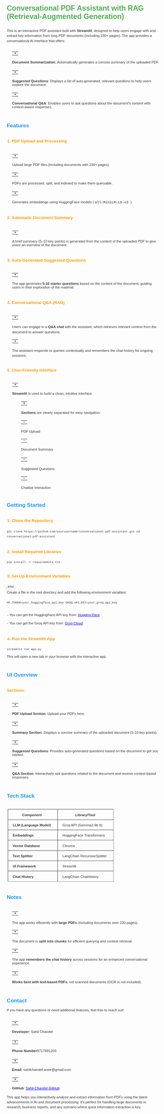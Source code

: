<!DOCTYPE  html PUBLIC "-//W3C//DTD XHTML 1.0 Transitional//EN" "http://www.w3.org/TR/xhtml1/DTD/xhtml1-transitional.dtd">
<html xmlns="http://www.w3.org/1999/xhtml" xml:lang="en" lang="en"><head><meta http-equiv="Content-Type" content="text/html; charset=utf-8"/><title>Conversational PDF Assistant</title><style type="text/css"> * {margin:0; padding:0; text-indent:0; }
 h1 { color: #4BAF4F; font-family:Arial, sans-serif; font-style: normal; font-weight: bold; text-decoration: none; font-size: 17.5pt; }
 .p, p { color: #333; font-family:Arial, sans-serif; font-style: normal; font-weight: normal; text-decoration: none; font-size: 8.5pt; margin:0pt; }
 .h4 { color: #333; font-family:Arial, sans-serif; font-style: normal; font-weight: bold; text-decoration: none; font-size: 8.5pt; }
 .s1 { color: black; font-family:"Times New Roman", serif; font-style: normal; font-weight: normal; text-decoration: none; font-size: 10pt; }
 h2 { color: #2095F2; font-family:Arial, sans-serif; font-style: normal; font-weight: bold; text-decoration: none; font-size: 13pt; }
 h3 { color: #FF9800; font-family:Arial, sans-serif; font-style: normal; font-weight: bold; text-decoration: none; font-size: 10pt; }
 .s2 { color: #333; font-family:"Times New Roman", serif; font-style: normal; font-weight: normal; text-decoration: none; font-size: 8.5pt; }
 .s3 { color: #333; font-family:"Courier New", monospace; font-style: normal; font-weight: normal; text-decoration: none; font-size: 8.5pt; }
 .s4 { color: #333; font-family:"Times New Roman", serif; font-style: normal; font-weight: normal; text-decoration: none; font-size: 8.5pt; }
 .s5 { color: #333; font-family:"Courier New", monospace; font-style: normal; font-weight: normal; text-decoration: none; font-size: 8.5pt; }
 .a, a { color: #0000ED; font-family:Arial, sans-serif; font-style: normal; font-weight: normal; text-decoration: underline; font-size: 8.5pt; }
 .s6 { color: #0000ED; font-family:Arial, sans-serif; font-style: normal; font-weight: normal; text-decoration: none; font-size: 8.5pt; }
 .s7 { color: #333; font-family:Arial, sans-serif; font-style: normal; font-weight: bold; text-decoration: none; font-size: 8.5pt; }
 .s8 { color: #333; font-family:Arial, sans-serif; font-style: normal; font-weight: normal; text-decoration: none; font-size: 8.5pt; }
 .s9 { color: #333; font-family:Arial, sans-serif; font-style: normal; font-weight: normal; text-decoration: none; font-size: 8.5pt; }
 li {display: block; }
 #l1 {padding-left: 0pt;counter-reset: c1 1; }
 #l1> li>*:first-child:before {counter-increment: c1; content: counter(c1, decimal)". "; color: #FF9800; font-family:Arial, sans-serif; font-style: normal; font-weight: bold; text-decoration: none; font-size: 10pt; }
 #l1> li:first-child>*:first-child:before {counter-increment: c1 0;  }
 li {display: block; }
 #l2 {padding-left: 0pt;counter-reset: d1 1; }
 #l2> li>*:first-child:before {counter-increment: d1; content: counter(d1, decimal)". "; color: #FF9800; font-family:Arial, sans-serif; font-style: normal; font-weight: bold; text-decoration: none; font-size: 10pt; }
 #l2> li:first-child>*:first-child:before {counter-increment: d1 0;  }
 li {display: block; }
 #l3 {padding-left: 0pt; }
 #l3> li>*:first-child:before {content: "- "; color: #333; font-family:Arial, sans-serif; font-style: normal; font-weight: normal; text-decoration: none; font-size: 8.5pt; }
 li {display: block; }
 #l4 {padding-left: 0pt;counter-reset: d1 4; }
 #l4> li>*:first-child:before {counter-increment: d1; content: counter(d1, decimal)". "; color: #FF9800; font-family:Arial, sans-serif; font-style: normal; font-weight: bold; text-decoration: none; font-size: 10pt; }
 #l4> li:first-child>*:first-child:before {counter-increment: d1 0;  }
 table, tbody {vertical-align: top; overflow: visible; }
</style></head><body><h1 style="padding-top: 3pt;padding-left: 5pt;text-indent: 0pt;text-align: left;">Conversational PDF Assistant with RAG (Retrieval-Augmented Generation)</h1><p style="padding-top: 18pt;padding-left: 5pt;text-indent: 0pt;line-height: 145%;text-align: left;">This is an interactive PDF assistant built with <b>Streamlit</b>, designed to help users engage with and extract key information from long PDF documents (including 230+ pages). The app provides a conversational AI interface that offers:</p><p class="s1" style="padding-top: 8pt;padding-left: 18pt;text-indent: 0pt;text-align: left;"><span><table border="0" cellspacing="0" cellpadding="0"><tr><td><img width="4" height="4" src="data:image/png;base64,iVBORw0KGgoAAAANSUhEUgAAAAQAAAAECAYAAACp8Z5+AAAABmJLR0QA/wD/AP+gvaeTAAAACXBIWXMAAA7EAAAOxAGVKw4bAAAAPklEQVQImV3BMQHAMAgEwE8rgaU7Wt4AWqoGLx8rHWFCQ/fc3ZKiu7e7v5n5LZI1Mw8AmFlfOEkKkkWyJMUPgHUXxxuEC8EAAAAASUVORK5CYIIA"/></td></tr></table></span> <span class="h4">Document Summarization</span><span class="p">: Automatically generates a concise summary of the uploaded PDF.</span></p><p class="s1" style="padding-top: 4pt;padding-left: 18pt;text-indent: 0pt;text-align: left;"><span><table border="0" cellspacing="0" cellpadding="0"><tr><td><img width="4" height="4" src="data:image/png;base64,iVBORw0KGgoAAAANSUhEUgAAAAQAAAAECAYAAACp8Z5+AAAABmJLR0QA/wD/AP+gvaeTAAAACXBIWXMAAA7EAAAOxAGVKw4bAAAAPklEQVQImV3BMQHAMAgEwE8rgaU7Wt4AWqoGLx8rHWFCQ/fc3ZKiu7e7v5n5LZI1Mw8AmFlfOEkKkkWyJMUPgHUXxxuEC8EAAAAASUVORK5CYIIA"/></td></tr></table></span> <span class="h4">Suggested Questions</span><span class="p">: Displays a list of auto-generated, relevant questions to help users explore the document.</span></p><p class="s1" style="padding-top: 3pt;padding-left: 18pt;text-indent: 0pt;text-align: left;"><span><table border="0" cellspacing="0" cellpadding="0"><tr><td><img width="4" height="4" src="data:image/png;base64,iVBORw0KGgoAAAANSUhEUgAAAAQAAAAECAYAAACp8Z5+AAAABmJLR0QA/wD/AP+gvaeTAAAACXBIWXMAAA7EAAAOxAGVKw4bAAAAPklEQVQImV3BMQHAMAgEwE8rgaU7Wt4AWqoGLx8rHWFCQ/fc3ZKiu7e7v5n5LZI1Mw8AmFlfOEkKkkWyJMUPgHUXxxuEC8EAAAAASUVORK5CYIIA"/></td></tr></table></span> <span class="h4">Conversational Q&amp;A</span><span class="p">: Enables users to ask questions about the document&#39;s content with context-aware responses.</span></p><p style="padding-top: 6pt;text-indent: 0pt;text-align: left;"><br/></p><h2 style="padding-left: 5pt;text-indent: 0pt;text-align: left;">Features</h2><p style="padding-top: 1pt;text-indent: 0pt;text-align: left;"><br/></p><ol id="l1"><li data-list-text="1."><h3 style="padding-left: 17pt;text-indent: -11pt;text-align: left;">PDF Upload and Processing</h3><p style="padding-top: 5pt;text-indent: 0pt;text-align: left;"><br/></p><p class="s1" style="padding-left: 18pt;text-indent: 0pt;text-align: left;"><span><table border="0" cellspacing="0" cellpadding="0"><tr><td><img width="4" height="4" src="data:image/png;base64,iVBORw0KGgoAAAANSUhEUgAAAAQAAAAECAYAAACp8Z5+AAAABmJLR0QA/wD/AP+gvaeTAAAACXBIWXMAAA7EAAAOxAGVKw4bAAAAPklEQVQImV3BMQHAMAgEwE8rgaU7Wt4AWqoGLx8rHWFCQ/fc3ZKiu7e7v5n5LZI1Mw8AmFlfOEkKkkWyJMUPgHUXxxuEC8EAAAAASUVORK5CYIIA"/></td></tr></table></span> <span class="p">Upload large PDF files (including documents with 230+ pages).</span></p><p class="s1" style="padding-top: 3pt;padding-left: 18pt;text-indent: 0pt;text-align: left;"><span><table border="0" cellspacing="0" cellpadding="0"><tr><td><img width="4" height="4" src="data:image/png;base64,iVBORw0KGgoAAAANSUhEUgAAAAQAAAAECAYAAACp8Z5+AAAABmJLR0QA/wD/AP+gvaeTAAAACXBIWXMAAA7EAAAOxAGVKw4bAAAAQElEQVQImWPeu3dv0LNnzw4oKSmVzp49+x6js7Pzyw8fPogxMDAwCAoKvmJiQAd79+4NcnFxeeni4vJy7969QQB+rxe9JIBdMQAAAABJRU5ErkJgggAA"/></td></tr></table></span> <span class="p">PDFs are processed, split, and indexed to make them queryable.</span></p><p style="padding-top: 4pt;padding-left: 18pt;text-indent: 0pt;text-align: left;"><span><table border="0" cellspacing="0" cellpadding="0"><tr><td><img width="4" height="4" src="data:image/png;base64,iVBORw0KGgoAAAANSUhEUgAAAAQAAAAECAYAAACp8Z5+AAAABmJLR0QA/wD/AP+gvaeTAAAACXBIWXMAAA7EAAAOxAGVKw4bAAAAPklEQVQImV3BMQHAMAgEwE8rgaU7Wt4AWqoGLx8rHWFCQ/fc3ZKiu7e7v5n5LZI1Mw8AmFlfOEkKkkWyJMUPgHUXxxuEC8EAAAAASUVORK5CYIIA"/></td></tr></table></span><span class="s1"> </span><span class="p">Generates embeddings using HuggingFace models (</span><span class="s2" style=" background-color: #F4F4F4;"> </span><span class="s3" style=" background-color: #F4F4F4;">all-MiniLM-L6-v2 </span><span class="p">).</span></p><p style="padding-top: 4pt;text-indent: 0pt;text-align: left;"><br/></p></li><li data-list-text="2."><h3 style="padding-left: 16pt;text-indent: -10pt;text-align: left;">Automatic Document Summary</h3><p style="padding-top: 5pt;text-indent: 0pt;text-align: left;"><br/></p><p class="s1" style="padding-left: 18pt;text-indent: 0pt;text-align: left;"><span><table border="0" cellspacing="0" cellpadding="0"><tr><td><img width="4" height="4" src="data:image/png;base64,iVBORw0KGgoAAAANSUhEUgAAAAQAAAAECAYAAACp8Z5+AAAABmJLR0QA/wD/AP+gvaeTAAAACXBIWXMAAA7EAAAOxAGVKw4bAAAAPklEQVQImV3BMQHAMAgEwE8rgaU7Wt4AWqoGLx8rHWFCQ/fc3ZKiu7e7v5n5LZI1Mw8AmFlfOEkKkkWyJMUPgHUXxxuEC8EAAAAASUVORK5CYIIA"/></td></tr></table></span> <span class="p">A brief summary (5–10 key points) is generated from the content of the uploaded PDF to give users an overview of the document.</span></p><p style="padding-top: 4pt;text-indent: 0pt;text-align: left;"><br/></p></li><li data-list-text="3."><h3 style="padding-left: 16pt;text-indent: -10pt;text-align: left;">Auto-Generated Suggested Questions</h3><p style="padding-top: 5pt;text-indent: 0pt;text-align: left;"><br/></p><p style="padding-left: 18pt;text-indent: 0pt;text-align: left;"><span><table border="0" cellspacing="0" cellpadding="0"><tr><td><img width="4" height="4" src="data:image/png;base64,iVBORw0KGgoAAAANSUhEUgAAAAQAAAAECAYAAACp8Z5+AAAABmJLR0QA/wD/AP+gvaeTAAAACXBIWXMAAA7EAAAOxAGVKw4bAAAAPklEQVQImV3BMQHAMAgEwE8rgaU7Wt4AWqoGLx8rHWFCQ/fc3ZKiu7e7v5n5LZI1Mw8AmFlfOEkKkkWyJMUPgHUXxxuEC8EAAAAASUVORK5CYIIA"/></td></tr></table></span><span class="s1"> </span>The app generates <b>5-10 starter questions </b>based on the content of the document, guiding users in their exploration of the material.</p><p style="padding-top: 4pt;text-indent: 0pt;text-align: left;"><br/></p></li><li data-list-text="4."><h3 style="padding-left: 17pt;text-indent: -11pt;text-align: left;">Conversational Q&amp;A (RAG)</h3><p style="padding-top: 5pt;text-indent: 0pt;text-align: left;"><br/></p><p style="padding-left: 18pt;text-indent: 0pt;line-height: 145%;text-align: left;"><span><table border="0" cellspacing="0" cellpadding="0"><tr><td><img width="4" height="4" src="data:image/png;base64,iVBORw0KGgoAAAANSUhEUgAAAAQAAAAECAYAAACp8Z5+AAAABmJLR0QA/wD/AP+gvaeTAAAACXBIWXMAAA7EAAAOxAGVKw4bAAAAPklEQVQImV3BMQHAMAgEwE8rgaU7Wt4AWqoGLx8rHWFCQ/fc3ZKiu7e7v5n5LZI1Mw8AmFlfOEkKkkWyJMUPgHUXxxuEC8EAAAAASUVORK5CYIIA"/></td></tr></table></span><span class="s1"> </span>Users can engage in a <b>Q&amp;A chat </b>with the assistant, which retrieves relevant context from the document to answer questions. <span><table border="0" cellspacing="0" cellpadding="0"><tr><td><img width="4" height="4" src="data:image/png;base64,iVBORw0KGgoAAAANSUhEUgAAAAQAAAAECAYAAACp8Z5+AAAABmJLR0QA/wD/AP+gvaeTAAAACXBIWXMAAA7EAAAOxAGVKw4bAAAAPklEQVQImV3BMQHAMAgEwE8rgaU7Wt4AWqoGLx8rHWFCQ/fc3ZKiu7e7v5n5LZI1Mw8AmFlfOEkKkkWyJMUPgHUXxxuEC8EAAAAASUVORK5CYIIA"/></td></tr></table></span><span class="s4"> </span>The assistant responds to queries contextually and remembers the chat history for ongoing sessions.</p><p style="text-indent: 0pt;text-align: left;"><br/></p></li><li data-list-text="5."><h3 style="padding-left: 17pt;text-indent: -11pt;text-align: left;">User-Friendly Interface</h3></li></ol><p style="padding-top: 5pt;text-indent: 0pt;text-align: left;"><br/></p><p class="s1" style="padding-left: 18pt;text-indent: 0pt;text-align: left;"><span><table border="0" cellspacing="0" cellpadding="0"><tr><td><img width="4" height="4" src="data:image/png;base64,iVBORw0KGgoAAAANSUhEUgAAAAQAAAAECAYAAACp8Z5+AAAABmJLR0QA/wD/AP+gvaeTAAAACXBIWXMAAA7EAAAOxAGVKw4bAAAAPklEQVQImV3BMQHAMAgEwE8rgaU7Wt4AWqoGLx8rHWFCQ/fc3ZKiu7e7v5n5LZI1Mw8AmFlfOEkKkkWyJMUPgHUXxxuEC8EAAAAASUVORK5CYIIA"/></td></tr></table></span> <span class="h4">Streamlit </span><span class="p">is used to build a clean, intuitive interface.</span></p><p style="padding-top: 3pt;padding-left: 40pt;text-indent: -21pt;line-height: 145%;text-align: left;"><span><table border="0" cellspacing="0" cellpadding="0"><tr><td><img width="4" height="4" src="data:image/png;base64,iVBORw0KGgoAAAANSUhEUgAAAAQAAAAECAYAAACp8Z5+AAAABmJLR0QA/wD/AP+gvaeTAAAACXBIWXMAAA7EAAAOxAGVKw4bAAAAPklEQVQImV3BMQHAMAgEwE8rgaU7Wt4AWqoGLx8rHWFCQ/fc3ZKiu7e7v5n5LZI1Mw8AmFlfOEkKkkWyJMUPgHUXxxuEC8EAAAAASUVORK5CYIIA"/></td></tr></table></span><span class="s1"> </span><b>Sections </b>are clearly separated for easy navigation: <span><table border="0" cellspacing="0" cellpadding="0"><tr><td><img width="4" height="4" src="data:image/png;base64,iVBORw0KGgoAAAANSUhEUgAAAAQAAAAECAYAAACp8Z5+AAAABmJLR0QA/wD/AP+gvaeTAAAACXBIWXMAAA7EAAAOxAGVKw4bAAAAQUlEQVQImWPeuXNnKBsb20xDQ8Okjo6OLwxJSUmH//z5w/Tnzx+mpKSkw0wMaIBx586doStXrsxjYGBgCA8PnwQAbnIW8Xrejw8AAAAASUVORK5CYIIA"/></td></tr></table></span><span class="s4"> </span>PDF Upload</p><p class="s1" style="padding-left: 40pt;text-indent: 0pt;line-height: 9pt;text-align: left;"><span><table border="0" cellspacing="0" cellpadding="0"><tr><td><img width="4" height="4" src="data:image/png;base64,iVBORw0KGgoAAAANSUhEUgAAAAQAAAAECAYAAACp8Z5+AAAABmJLR0QA/wD/AP+gvaeTAAAACXBIWXMAAA7EAAAOxAGVKw4bAAAAQUlEQVQImWPeuXNnKBsb20xDQ8Okjo6OLwxJSUmH//z5w/Tnzx+mpKSkw0wMaIBx586doStXrsxjYGBgCA8PnwQAbnIW8Xrejw8AAAAASUVORK5CYIIA"/></td></tr></table></span> <span class="p">Document Summary</span></p><p style="padding-top: 4pt;padding-left: 40pt;text-indent: 0pt;line-height: 145%;text-align: left;"><span><table border="0" cellspacing="0" cellpadding="0"><tr><td><img width="4" height="4" src="data:image/png;base64,iVBORw0KGgoAAAANSUhEUgAAAAQAAAAECAYAAACp8Z5+AAAABmJLR0QA/wD/AP+gvaeTAAAACXBIWXMAAA7EAAAOxAGVKw4bAAAAQUlEQVQImWPeuXNnKBsb20xDQ8Okjo6OLwxJSUmH//z5w/Tnzx+mpKSkw0wMaIBx586doStXrsxjYGBgCA8PnwQAbnIW8Xrejw8AAAAASUVORK5CYIIA"/></td></tr></table></span><span class="s1"> </span>Suggested Questions <span><table border="0" cellspacing="0" cellpadding="0"><tr><td><img width="4" height="4" src="data:image/png;base64,iVBORw0KGgoAAAANSUhEUgAAAAQAAAAECAYAAACp8Z5+AAAABmJLR0QA/wD/AP+gvaeTAAAACXBIWXMAAA7EAAAOxAGVKw4bAAAAMklEQVQImWPctm1b1KpVq7IZGBgYwsLCpjIkJCQc+/37N/Pv37+ZExISjjExoAFGdC0AbYYWsf9JmhkAAAAASUVORK5CYIIA"/></td></tr></table></span><span class="s4"> </span>Chatbot Interaction</p><p style="padding-top: 1pt;text-indent: 0pt;text-align: left;"><br/></p><h2 style="padding-left: 5pt;text-indent: 0pt;text-align: left;">Getting Started</h2><p style="padding-top: 1pt;text-indent: 0pt;text-align: left;"><br/></p><ol id="l2"><li data-list-text="1."><h3 style="padding-left: 17pt;text-indent: -11pt;text-align: left;">Clone the Repository</h3><p style="padding-top: 1pt;text-indent: 0pt;text-align: left;"><br/></p><p style="padding-top: 6pt;padding-left: 5pt;text-indent: 0pt;line-height: 144%;text-align: left;"><span style=" color: #333; font-family:&quot;Courier New&quot;, monospace; font-style: normal; font-weight: normal; text-decoration: none; font-size: 7pt;">git clone https://github.com/yourusername/conversational-pdf-assistant.git cd conversational-pdf-assistant</span></p><p style="padding-left: 5pt;text-indent: 0pt;text-align: left;"/></li><li data-list-text="2."><h3 style="padding-top: 10pt;padding-left: 17pt;text-indent: -11pt;text-align: left;">Install Required Libraries</h3><p style="padding-top: 1pt;text-indent: 0pt;text-align: left;"><br/></p><p style="padding-top: 6pt;padding-left: 5pt;text-indent: 0pt;text-align: left;"><span style=" color: #333; font-family:&quot;Courier New&quot;, monospace; font-style: normal; font-weight: normal; text-decoration: none; font-size: 7pt;">pip install -r requirements.txt</span></p><p style="padding-left: 5pt;text-indent: 0pt;text-align: left;"/></li><li data-list-text="3."><h3 style="padding-top: 10pt;padding-left: 17pt;text-indent: -11pt;text-align: left;">Set Up Environment Variables</h3><p style="padding-top: 5pt;text-indent: 0pt;text-align: left;"><br/></p><div class="textbox" style="background:#F4F4F4;display:block;min-height:15.2pt;width:26.1pt;"><p class="s5" style="padding-top: 2pt;padding-left: 2pt;text-indent: 0pt;text-align: left;">.env</p></div></li></ol><p style="text-indent: 0pt;text-align: left;"/><p style="padding-left: 5pt;text-indent: 0pt;text-align: left;">Create a    file in the root directory and add the following environment variables:</p><p style="text-indent: 0pt;text-align: left;"><br/></p><p style="padding-top: 6pt;padding-left: 5pt;text-indent: 0pt;line-height: 144%;text-align: left;"><span style=" color: #333; font-family:&quot;Courier New&quot;, monospace; font-style: normal; font-weight: normal; text-decoration: none; font-size: 7pt;">HF_TOKEN=your_huggingface_api_key GROQ_API_KEY=your_groq_api_key</span></p><p style="padding-left: 5pt;text-indent: 0pt;text-align: left;"/><ul id="l3"><li data-list-text="-"><p style="padding-top: 8pt;padding-left: 11pt;text-indent: -5pt;text-align: left;"><a href="https://huggingface.co/settings/tokens" class="s9" target="_blank">You can get the HuggingFace API key from: </a><a href="https://huggingface.co/settings/tokens" class="a" target="_blank">Hu</a><a href="https://huggingface.co/settings/tokens" class="s6" target="_blank">gg</a><a href="https://huggingface.co/settings/tokens" target="_blank">ing Face</a></p><p style="padding-top: 2pt;text-indent: 0pt;text-align: left;"><br/></p></li><li data-list-text="-"><p style="padding-left: 11pt;text-indent: -5pt;text-align: left;"><a href="https://console.groq.com/" class="s9" target="_blank">You can get the Groq API key from: </a><a href="https://console.groq.com/" target="_blank">Groq Cloud</a></p></li></ul><p style="padding-top: 5pt;text-indent: 0pt;text-align: left;"><br/></p><ol id="l4"><li data-list-text="4."><h3 style="padding-left: 17pt;text-indent: -11pt;text-align: left;">Run the Streamlit App</h3></li></ol><p style="padding-top: 1pt;text-indent: 0pt;text-align: left;"><br/></p><p style="padding-top: 6pt;padding-left: 5pt;text-indent: 0pt;text-align: left;"><span style=" color: #333; font-family:&quot;Courier New&quot;, monospace; font-style: normal; font-weight: normal; text-decoration: none; font-size: 7pt;">streamlit run app.py</span></p><p style="padding-left: 5pt;text-indent: 0pt;text-align: left;"/><p style="padding-top: 9pt;padding-left: 5pt;text-indent: 0pt;text-align: left;">This will open a new tab in your browser with the interactive app.</p><p style="padding-top: 5pt;text-indent: 0pt;text-align: left;"><br/></p><h2 style="padding-left: 5pt;text-indent: 0pt;text-align: left;">UI Overview</h2><p style="padding-top: 1pt;text-indent: 0pt;text-align: left;"><br/></p><h3 style="padding-left: 5pt;text-indent: 0pt;text-align: left;">Sections:</h3><p style="padding-top: 4pt;text-indent: 0pt;text-align: left;"><br/></p><p class="s1" style="padding-left: 18pt;text-indent: 0pt;text-align: left;"><span><table border="0" cellspacing="0" cellpadding="0"><tr><td><img width="4" height="4" src="data:image/png;base64,iVBORw0KGgoAAAANSUhEUgAAAAQAAAAECAYAAACp8Z5+AAAABmJLR0QA/wD/AP+gvaeTAAAACXBIWXMAAA7EAAAOxAGVKw4bAAAAPklEQVQImV3BMQHAMAgEwE8rgaU7Wt4AWqoGLx8rHWFCQ/fc3ZKiu7e7v5n5LZI1Mw8AmFlfOEkKkkWyJMUPgHUXxxuEC8EAAAAASUVORK5CYIIA"/></td></tr></table></span> <span class="h4">PDF Upload Section</span><span class="p">: Upload your PDFs here.</span></p><p class="s1" style="padding-top: 4pt;padding-left: 18pt;text-indent: 0pt;text-align: left;"><span><table border="0" cellspacing="0" cellpadding="0"><tr><td><img width="4" height="4" src="data:image/png;base64,iVBORw0KGgoAAAANSUhEUgAAAAQAAAAECAYAAACp8Z5+AAAABmJLR0QA/wD/AP+gvaeTAAAACXBIWXMAAA7EAAAOxAGVKw4bAAAAPklEQVQImV3BMQHAMAgEwE8rgaU7Wt4AWqoGLx8rHWFCQ/fc3ZKiu7e7v5n5LZI1Mw8AmFlfOEkKkkWyJMUPgHUXxxuEC8EAAAAASUVORK5CYIIA"/></td></tr></table></span> <span class="h4">Summary Section</span><span class="p">: Displays a concise summary of the uploaded document (5-10 key points).</span></p><p class="s1" style="padding-top: 3pt;padding-left: 18pt;text-indent: 0pt;text-align: left;"><span><table border="0" cellspacing="0" cellpadding="0"><tr><td><img width="4" height="4" src="data:image/png;base64,iVBORw0KGgoAAAANSUhEUgAAAAQAAAAECAYAAACp8Z5+AAAABmJLR0QA/wD/AP+gvaeTAAAACXBIWXMAAA7EAAAOxAGVKw4bAAAAPklEQVQImV3BMQHAMAgEwE8rgaU7Wt4AWqoGLx8rHWFCQ/fc3ZKiu7e7v5n5LZI1Mw8AmFlfOEkKkkWyJMUPgHUXxxuEC8EAAAAASUVORK5CYIIA"/></td></tr></table></span> <span class="h4">Suggested Questions</span><span class="p">: Provides auto-generated questions based on the document to get you started.</span></p><p class="s1" style="padding-top: 4pt;padding-left: 18pt;text-indent: 0pt;text-align: left;"><span><table border="0" cellspacing="0" cellpadding="0"><tr><td><img width="4" height="4" src="data:image/png;base64,iVBORw0KGgoAAAANSUhEUgAAAAQAAAAECAYAAACp8Z5+AAAABmJLR0QA/wD/AP+gvaeTAAAACXBIWXMAAA7EAAAOxAGVKw4bAAAAPklEQVQImV3BMQHAMAgEwE8rgaU7Wt4AWqoGLx8rHWFCQ/fc3ZKiu7e7v5n5LZI1Mw8AmFlfOEkKkkWyJMUPgHUXxxuEC8EAAAAASUVORK5CYIIA"/></td></tr></table></span> <span class="h4">Q&amp;A Section</span><span class="p">: Interactively ask questions related to the document and receive context-based responses.</span></p><p style="padding-top: 6pt;text-indent: 0pt;text-align: left;"><br/></p><h2 style="padding-left: 5pt;text-indent: 0pt;text-align: left;">Tech Stack</h2><p style="padding-top: 3pt;text-indent: 0pt;text-align: left;"><br/></p><table style="border-collapse:collapse;margin-left:7.82296pt" cellspacing="0"><tr style="height:25pt"><td style="width:108pt;border-top-style:solid;border-top-width:1pt;border-top-color:#2B2B2B;border-left-style:solid;border-left-width:1pt;border-left-color:#2B2B2B;border-bottom-style:solid;border-bottom-width:1pt;border-bottom-color:#2B2B2B;border-right-style:solid;border-right-width:1pt;border-right-color:#2B2B2B"><p class="s7" style="padding-top: 7pt;padding-left: 28pt;text-indent: 0pt;text-align: left;">Component</p></td><td style="width:123pt;border-top-style:solid;border-top-width:1pt;border-top-color:#2B2B2B;border-left-style:solid;border-left-width:1pt;border-left-color:#2B2B2B;border-bottom-style:solid;border-bottom-width:1pt;border-bottom-color:#2B2B2B;border-right-style:solid;border-right-width:1pt;border-right-color:#808080"><p class="s7" style="padding-top: 7pt;padding-left: 36pt;text-indent: 0pt;text-align: left;">Library/Tool</p></td></tr><tr style="height:25pt"><td style="width:108pt;border-top-style:solid;border-top-width:1pt;border-top-color:#2B2B2B;border-left-style:solid;border-left-width:1pt;border-left-color:#2B2B2B;border-bottom-style:solid;border-bottom-width:1pt;border-bottom-color:#2B2B2B;border-right-style:solid;border-right-width:1pt;border-right-color:#2B2B2B"><p class="s7" style="padding-top: 7pt;padding-left: 5pt;text-indent: 0pt;text-align: left;">LLM (Language Model)</p></td><td style="width:123pt;border-top-style:solid;border-top-width:1pt;border-top-color:#2B2B2B;border-left-style:solid;border-left-width:1pt;border-left-color:#2B2B2B;border-bottom-style:solid;border-bottom-width:1pt;border-bottom-color:#2B2B2B;border-right-style:solid;border-right-width:1pt;border-right-color:#808080"><p class="s8" style="padding-top: 7pt;padding-left: 5pt;text-indent: 0pt;text-align: left;">Groq API (Gemma2-9b It)</p></td></tr><tr style="height:25pt"><td style="width:108pt;border-top-style:solid;border-top-width:1pt;border-top-color:#2B2B2B;border-left-style:solid;border-left-width:1pt;border-left-color:#2B2B2B;border-bottom-style:solid;border-bottom-width:1pt;border-bottom-color:#2B2B2B;border-right-style:solid;border-right-width:1pt;border-right-color:#2B2B2B"><p class="s7" style="padding-top: 7pt;padding-left: 5pt;text-indent: 0pt;text-align: left;">Embeddings</p></td><td style="width:123pt;border-top-style:solid;border-top-width:1pt;border-top-color:#2B2B2B;border-left-style:solid;border-left-width:1pt;border-left-color:#2B2B2B;border-bottom-style:solid;border-bottom-width:1pt;border-bottom-color:#2B2B2B;border-right-style:solid;border-right-width:1pt;border-right-color:#808080"><p class="s8" style="padding-top: 7pt;padding-left: 5pt;text-indent: 0pt;text-align: left;">HuggingFace Transformers</p></td></tr><tr style="height:25pt"><td style="width:108pt;border-top-style:solid;border-top-width:1pt;border-top-color:#2B2B2B;border-left-style:solid;border-left-width:1pt;border-left-color:#2B2B2B;border-bottom-style:solid;border-bottom-width:1pt;border-bottom-color:#2B2B2B;border-right-style:solid;border-right-width:1pt;border-right-color:#2B2B2B"><p class="s7" style="padding-top: 7pt;padding-left: 5pt;text-indent: 0pt;text-align: left;">Vector Database</p></td><td style="width:123pt;border-top-style:solid;border-top-width:1pt;border-top-color:#2B2B2B;border-left-style:solid;border-left-width:1pt;border-left-color:#2B2B2B;border-bottom-style:solid;border-bottom-width:1pt;border-bottom-color:#2B2B2B;border-right-style:solid;border-right-width:1pt;border-right-color:#808080"><p class="s8" style="padding-top: 7pt;padding-left: 5pt;text-indent: 0pt;text-align: left;">Chroma</p></td></tr><tr style="height:25pt"><td style="width:108pt;border-top-style:solid;border-top-width:1pt;border-top-color:#2B2B2B;border-left-style:solid;border-left-width:1pt;border-left-color:#2B2B2B;border-bottom-style:solid;border-bottom-width:1pt;border-bottom-color:#2B2B2B;border-right-style:solid;border-right-width:1pt;border-right-color:#2B2B2B"><p class="s7" style="padding-top: 7pt;padding-left: 5pt;text-indent: 0pt;text-align: left;">Text Splitter</p></td><td style="width:123pt;border-top-style:solid;border-top-width:1pt;border-top-color:#2B2B2B;border-left-style:solid;border-left-width:1pt;border-left-color:#2B2B2B;border-bottom-style:solid;border-bottom-width:1pt;border-bottom-color:#2B2B2B;border-right-style:solid;border-right-width:1pt;border-right-color:#808080"><p class="s8" style="padding-top: 7pt;padding-left: 5pt;text-indent: 0pt;text-align: left;">LangChain RecursiveSplitter</p></td></tr><tr style="height:25pt"><td style="width:108pt;border-top-style:solid;border-top-width:1pt;border-top-color:#2B2B2B;border-left-style:solid;border-left-width:1pt;border-left-color:#2B2B2B;border-bottom-style:solid;border-bottom-width:1pt;border-bottom-color:#2B2B2B;border-right-style:solid;border-right-width:1pt;border-right-color:#2B2B2B"><p class="s7" style="padding-top: 7pt;padding-left: 5pt;text-indent: 0pt;text-align: left;">UI Framework</p></td><td style="width:123pt;border-top-style:solid;border-top-width:1pt;border-top-color:#2B2B2B;border-left-style:solid;border-left-width:1pt;border-left-color:#2B2B2B;border-bottom-style:solid;border-bottom-width:1pt;border-bottom-color:#2B2B2B;border-right-style:solid;border-right-width:1pt;border-right-color:#808080"><p class="s8" style="padding-top: 7pt;padding-left: 5pt;text-indent: 0pt;text-align: left;">Streamlit</p></td></tr><tr style="height:25pt"><td style="width:108pt;border-top-style:solid;border-top-width:1pt;border-top-color:#2B2B2B;border-left-style:solid;border-left-width:1pt;border-left-color:#2B2B2B;border-bottom-style:solid;border-bottom-width:1pt;border-bottom-color:#808080;border-right-style:solid;border-right-width:1pt;border-right-color:#2B2B2B"><p class="s7" style="padding-top: 7pt;padding-left: 5pt;text-indent: 0pt;text-align: left;">Chat History</p></td><td style="width:123pt;border-top-style:solid;border-top-width:1pt;border-top-color:#2B2B2B;border-left-style:solid;border-left-width:1pt;border-left-color:#2B2B2B;border-bottom-style:solid;border-bottom-width:1pt;border-bottom-color:#808080;border-right-style:solid;border-right-width:1pt;border-right-color:#808080"><p class="s8" style="padding-top: 7pt;padding-left: 5pt;text-indent: 0pt;text-align: left;">LangChain ChatHistory</p></td></tr></table><h2 style="padding-top: 12pt;padding-left: 5pt;text-indent: 0pt;text-align: left;">Notes</h2><p style="padding-top: 6pt;text-indent: 0pt;text-align: left;"><br/></p><p style="padding-left: 18pt;text-indent: 0pt;line-height: 145%;text-align: left;"><span><table border="0" cellspacing="0" cellpadding="0"><tr><td><img width="4" height="4" src="data:image/png;base64,iVBORw0KGgoAAAANSUhEUgAAAAQAAAAECAYAAACp8Z5+AAAABmJLR0QA/wD/AP+gvaeTAAAACXBIWXMAAA7EAAAOxAGVKw4bAAAAPklEQVQImV3BMQHAMAgEwE8rgaU7Wt4AWqoGLx8rHWFCQ/fc3ZKiu7e7v5n5LZI1Mw8AmFlfOEkKkkWyJMUPgHUXxxuEC8EAAAAASUVORK5CYIIA"/></td></tr></table></span><span class="s1"> </span>The app works efficiently with <b>large PDFs </b>(including documents over 230 pages). <span><table border="0" cellspacing="0" cellpadding="0"><tr><td><img width="4" height="4" src="data:image/png;base64,iVBORw0KGgoAAAANSUhEUgAAAAQAAAAECAYAAACp8Z5+AAAABmJLR0QA/wD/AP+gvaeTAAAACXBIWXMAAA7EAAAOxAGVKw4bAAAAPklEQVQImV3BMQHAMAgEwE8rgaU7Wt4AWqoGLx8rHWFCQ/fc3ZKiu7e7v5n5LZI1Mw8AmFlfOEkKkkWyJMUPgHUXxxuEC8EAAAAASUVORK5CYIIA"/></td></tr></table></span><span class="s4"> </span>The document is <b>split into chunks </b>for efficient querying and context retrieval.</p><p style="padding-left: 18pt;text-indent: 0pt;line-height: 9pt;text-align: left;"><span><table border="0" cellspacing="0" cellpadding="0"><tr><td><img width="4" height="4" src="data:image/png;base64,iVBORw0KGgoAAAANSUhEUgAAAAQAAAAECAYAAACp8Z5+AAAABmJLR0QA/wD/AP+gvaeTAAAACXBIWXMAAA7EAAAOxAGVKw4bAAAAPklEQVQImV3BMQHAMAgEwE8rgaU7Wt4AWqoGLx8rHWFCQ/fc3ZKiu7e7v5n5LZI1Mw8AmFlfOEkKkkWyJMUPgHUXxxuEC8EAAAAASUVORK5CYIIA"/></td></tr></table></span><span class="s1"> </span>The app <b>remembers the chat history </b>across sessions for an enhanced conversational experience.</p><p class="s1" style="padding-top: 4pt;padding-left: 18pt;text-indent: 0pt;text-align: left;"><span><table border="0" cellspacing="0" cellpadding="0"><tr><td><img width="4" height="4" src="data:image/png;base64,iVBORw0KGgoAAAANSUhEUgAAAAQAAAAECAYAAACp8Z5+AAAABmJLR0QA/wD/AP+gvaeTAAAACXBIWXMAAA7EAAAOxAGVKw4bAAAAPklEQVQImV3BMQHAMAgEwE8rgaU7Wt4AWqoGLx8rHWFCQ/fc3ZKiu7e7v5n5LZI1Mw8AmFlfOEkKkkWyJMUPgHUXxxuEC8EAAAAASUVORK5CYIIA"/></td></tr></table></span> <span class="h4">Works best with text-based PDFs</span><span class="p">, not scanned documents (OCR is not included).</span></p><p style="padding-top: 6pt;text-indent: 0pt;text-align: left;"><br/></p><h2 style="padding-left: 5pt;text-indent: 0pt;text-align: left;">Contact</h2><p style="padding-top: 1pt;text-indent: 0pt;text-align: left;"><br/></p><p style="padding-left: 5pt;text-indent: 0pt;text-align: left;">If you have any questions or need additional features, feel free to reach out!</p><p style="padding-top: 2pt;text-indent: 0pt;text-align: left;"><br/></p><p class="s1" style="padding-left: 18pt;text-indent: 0pt;text-align: left;"><span><table border="0" cellspacing="0" cellpadding="0"><tr><td><img width="4" height="4" src="data:image/png;base64,iVBORw0KGgoAAAANSUhEUgAAAAQAAAAECAYAAACp8Z5+AAAABmJLR0QA/wD/AP+gvaeTAAAACXBIWXMAAA7EAAAOxAGVKw4bAAAAPklEQVQImV3BMQHAMAgEwE8rgaU7Wt4AWqoGLx8rHWFCQ/fc3ZKiu7e7v5n5LZI1Mw8AmFlfOEkKkkWyJMUPgHUXxxuEC8EAAAAASUVORK5CYIIA"/></td></tr></table></span> <span class="h4">Developer</span><span class="p">: Sahil Chandel</span></p><p class="s1" style="padding-top: 4pt;padding-left: 18pt;text-indent: 0pt;text-align: left;"><span><table border="0" cellspacing="0" cellpadding="0"><tr><td><img width="4" height="4" src="data:image/png;base64,iVBORw0KGgoAAAANSUhEUgAAAAQAAAAECAYAAACp8Z5+AAAABmJLR0QA/wD/AP+gvaeTAAAACXBIWXMAAA7EAAAOxAGVKw4bAAAAP0lEQVQImV3BMQGAQAwDwD5I6MJeLTFQLa+mWhqsMIapGti5O7s7Jd0RsavqWQA0M5eZmbu/h/2RTAACIJL5AX71F8HaQh1+AAAAAElFTkSuQmCC"/></td></tr></table></span> <span class="h4">Phone Number</span><span class="p">9717891203</span></p><p class="s1" style="padding-top: 4pt;padding-left: 18pt;text-indent: 0pt;text-align: left;"><span><table border="0" cellspacing="0" cellpadding="0"><tr><td><img width="4" height="4" src="data:image/png;base64,iVBORw0KGgoAAAANSUhEUgAAAAQAAAAECAYAAACp8Z5+AAAABmJLR0QA/wD/AP+gvaeTAAAACXBIWXMAAA7EAAAOxAGVKw4bAAAAQElEQVQImWPeu3dv0LNnzw4oKSmVzp49+x6js7Pzyw8fPogxMDAwCAoKvmJiQAd79+4NcnFxeeni4vJy7969QQB+rxe9JIBdMQAAAABJRU5ErkJgggAA"/></td></tr></table></span> <span class="h4">Email</span><a href="mailto:sahilchandel.anee@gmail.com" class="s9" target="_blank">: sahilchandel.anee@gmail.com</a></p><p class="s1" style="padding-top: 3pt;padding-left: 18pt;text-indent: 0pt;text-align: left;"><span><table border="0" cellspacing="0" cellpadding="0"><tr><td><img width="4" height="4" src="data:image/png;base64,iVBORw0KGgoAAAANSUhEUgAAAAQAAAAECAYAAACp8Z5+AAAABmJLR0QA/wD/AP+gvaeTAAAACXBIWXMAAA7EAAAOxAGVKw4bAAAAP0lEQVQImV3BMQGAQAwDwD5I6MJeLTFQLa+mWhqsMIapGti5O7s7Jd0RsavqWQA0M5eZmbu/h/2RTAACIJL5AX71F8HaQh1+AAAAAElFTkSuQmCC"/></td></tr></table></span> <span class="h4">GitHub</span><a href="https://github.com/Sahil-Chandel" class="s9" target="_blank">: </a><a href="https://github.com/Sahil-Chandel" target="_blank">Sahil-Chandel GitHub</a></p><p style="padding-top: 3pt;text-indent: 0pt;text-align: left;"><br/></p><p style="padding-left: 5pt;text-indent: 0pt;line-height: 139%;text-align: left;">This app helps you interactively analyze and extract information from PDFs using the latest advancements in AI and document processing. It&#39;s perfect for handling large documents in research, business reports, and any scenario where quick information extraction is key.</p></body></html>
